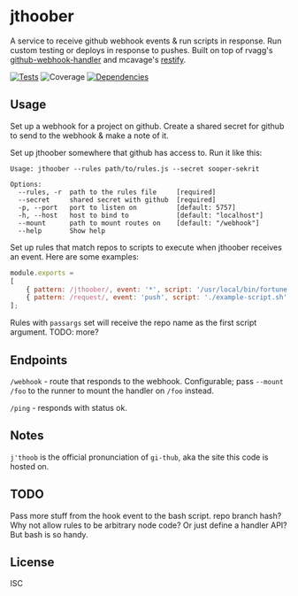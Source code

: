 # jthoober

A service to receive github webhook events & run scripts in response. Run custom testing or deploys in response to pushes. Built on top of rvagg's [github-webhook-handler](https://github.com/rvagg/github-webhook-handler) and mcavage's [restify](http://mcavage.me/node-restify/).

[![Tests](http://img.shields.io/travis/ceejbot/jthoober.svg?style=flat)](http://travis-ci.org/ceejbot/jthoober)  ![Coverage](http://img.shields.io/badge/coverage-83%25-yellow.svg?style=flat)   [![Dependencies](http://img.shields.io/david/ceejbot/jthoober.svg?style=flat)](https://david-dm.org/ceejbot/jthoober)

## Usage

Set up a webhook for a project on github. Create a shared secret for github to send to the webhook & make a note of it.

Set up jthoober somewhere that github has access to. Run it like this:

```shell
Usage: jthoober --rules path/to/rules.js --secret sooper-sekrit

Options:
  --rules, -r  path to the rules file     [required]
  --secret     shared secret with github  [required]
  -p, --port   port to listen on          [default: 5757]
  -h, --host   host to bind to            [default: "localhost"]
  --mount      path to mount routes on    [default: "/webhook"]
  --help       Show help
```

Set up rules that match repos to scripts to execute when jthoober receives an event. Here are some examples:

```javascript
module.exports =
[
    { pattern: /jthoober/, event: '*', script: '/usr/local/bin/fortune' },
    { pattern: /request/, event: 'push', script: './example-script.sh', passargs: true },
];
```

Rules with `passargs` set will receive the repo name as the first script argument. TODO: more?

## Endpoints

`/webhook` - route that responds to the webhook. Configurable; pass `--mount /foo` to the runner to mount the handler on `/foo` instead.

`/ping` - responds with status ok.

## Notes

`j'thoob` is the official pronunciation of `gi-thub`, aka the site this code is hosted on.

## TODO

Pass more stuff from the hook event to the bash script. repo branch hash? Why not allow rules to be arbitrary node code? Or just define a handler API? But bash is so handy.

## License

ISC
